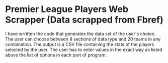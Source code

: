 # Premier League Players Web Scrapper (Data scrapped from Fbref)

I have wrritten the code that generates the data set of the user's choice. The user can choose between 8 sections of data type and 20 teams in any combination. The output is a CSV file containing the stats of the players selected by the user. The user has to enter values in the exact way as listed above the list of options in each part of program.


